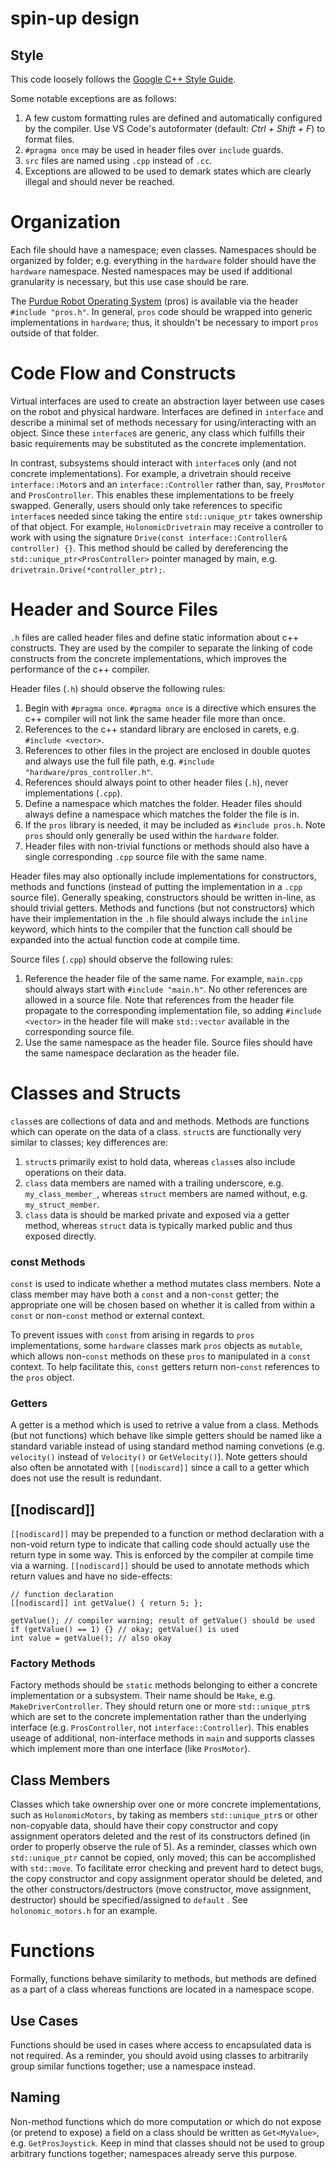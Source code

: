# spin-up design

## Style
This code loosely follows the [Google C++ Style Guide](https://google.github.io/styleguide/cppguide.html).

Some notable exceptions are as follows:
1. A few custom formatting rules are defined and automatically configured by the compiler. Use VS Code's autoformater (default: *Ctrl + Shift + F*) to format files.
2. `#pragma once` may be used in header files over `include` guards.
3. `src` files are named using `.cpp` instead of `.cc`.
4. Exceptions are allowed to be used to demark states which are clearly illegal and should never be reached.

# Organization
Each file should have a namespace; even classes. Namespaces should be organized by folder; e.g. everything in the `hardware` folder should have the `hardware` namespace. Nested namespaces may be used if additional granularity is necessary, but this use case should be rare.

The [Purdue Robot Operating System](https://pros.cs.purdue.edu/v5/index.html#) (pros) is available via the header `#include "pros.h"`. In general, `pros` code should be wrapped into generic implementations in `hardware`; thus, it shouldn't be necessary to import `pros` outside of that folder.

# Code Flow and Constructs
Virtual interfaces are used to create an abstraction layer between use cases on the robot and physical hardware. Interfaces are defined in `interface` and describe a minimal set of methods necessary for using/interacting with an object. Since these `interface`s are generic, any class which fulfills their basic requirements may be substituted as the concrete implementation. 

In contrast, subsystems should interact with `interface`s only (and not concrete implementations). For example, a drivetrain should receive `interface::Motor`s and an `interface::Controller` rather than, say, `ProsMotor` and `ProsController`. This enables these implementations to be freely swapped. Generally, users should only take references to specific `interface`s needed since taking the entire `std::unique_ptr` takes ownership of that object. For example, `HolonomicDrivetrain` may receive a controller to work with using the signature `Drive(const interface::Controller& controller) {}`. This method should be called by dereferencing the `std::unique_ptr<ProsController>` pointer managed by main, e.g. `drivetrain.Drive(*controller_ptr);`. 

# Header and Source Files
`.h` files are called header files and define static information about c++ constructs. They are used by the compiler to separate the linking of code constructs from the concrete implementations, which improves the performance of the c++ compiler. 

Header files (`.h`) should observe the following rules:
1. Begin with `#pragma once`. `#pragma once` is a directive which ensures the c++ compiler will not link the same header file more than once.
2. References to the c++ standard library are enclosed in carets, e.g. `#include <vector>`.
3.  References to other files in the project are enclosed in double quotes and always use the full file path, e.g. `#include "hardware/pros_controller.h"`. 
4. References should always point to other header files (`.h`), never implementations (`.cpp`). 
5. Define a namespace which matches the folder. Header files should always define a namespace which matches the folder the file is in.
6. If the `pros` library is needed, it may be included as `#include pros.h`. Note `pros` should only generally be used within the `hardware` folder.
7. Header files with non-trivial functions or methods should also have a single corresponding `.cpp` source file with the same name.

Header files may also optionally include implementations for constructors, methods and functions (instead of putting the implementation in a `.cpp` source file). Generally speaking, constructors should be written in-line, as should trivial getters. Methods and functions (but not constructors) which have their implementation in the `.h` file should always include the `inline` keyword, which hints to the compiler that the function call should be expanded into the actual function code at compile time.

Source files (`.cpp`) should observe the following rules:
1. Reference the header file of the same name. For example, `main.cpp` should always start with `#include "main.h"`. No other references are allowed in a source file. Note that references from the header file propagate to the corresponding implementation file, so adding `#include <vector>` in the header file will make `std::vector` available in the corresponding source file.
2. Use the same namespace as the header file. Source files should have the same namespace declaration as the header file.

# Classes and Structs
`class`es are collections of data and and methods. Methods are functions which can operate on the data of a class.
`struct`s are functionally very similar to classes; key differences are:
1. `struct`s primarily exist to hold data, whereas `class`es also include operations on their data.
2. `class` data members are named with a trailing underscore, e.g. `my_class_member_`, whereas `struct` members are named without, e.g. `my_struct_member`.
3. `class` data is should be marked private and exposed via a getter method, whereas `struct` data is typically marked public and thus exposed directly.

### const Methods
`const` is used to indicate whether a method mutates class members. Note a class member may have both a `const` and a non-`const` getter; the appropriate one will be chosen based on whether it is called from within a `const` or non-`const` method or external context. 

To prevent issues with `const` from arising in regards to `pros` implementations, some `hardware` classes mark `pros` objects as `mutable`, which allows non-`const` methods on these `pros` to manipulated in a `const` context. To help facilitate this, `const` getters return non-`const` references to the `pros` object.

### Getters
A getter is a method which is used to retrive a value from a class.  Methods (but not functions) which behave like simple getters should be named like a standard variable instead of using standard method naming convetions (e.g. `velocity()` instead of `Velocity()` or `GetVelocity()`). Note getters should also often be annotated with `[[nodiscard]]` since a call to a getter which does not use the result is redundant.

## \[\[nodiscard\]\]
`[[nodiscard]]` may be prepended to a function or method declaration with a non-void return type to indicate that calling code should actually use the return type in some way. This is enforced by the compiler at compile time via a warning. `[[nodiscard]]` should be used to annotate methods which return values and have no side-effects:
```
// function declaration
[[nodiscard]] int getValue() { return 5; };

getValue(); // compiler warning; result of getValue() should be used
if (getValue() == 1) {} // okay; getValue() is used
int value = getValue(); // also okay
```

### Factory Methods
Factory methods should be `static` methods belonging to either a concrete implementation or a subsystem. Their name should be `Make`, e.g. `MakeDriverController`. They should return one or more `std::unique_ptr`s which are set to the concrete implementation rather than the underlying interface (e.g. `ProsController`, not `interface::Controller`). This enables useage of additional, non-interface methods in `main` and supports classes which implement more than one interface (like `ProsMotor`).

## Class Members
Classes which take ownership over one or more concrete implementations, such as `HolonomicMotors`, by taking as members `std::unique_ptr`s or other non-copyable data, should have their copy constructor and copy assignment operators deleted and the rest of its constructors defined (in order to properly observe the rule of 5). As a reminder, classes which own `std::unique_ptr` cannot be copied, only moved; this can be accomplished with `std::move`. To facilitate error checking and prevent hard to detect bugs, the copy constructor and copy assignment operator should be deleted, and the other constructors/destructors (move constructor, move assignment, destructor) should be specified/assigned to `default` . See `holonomic_motors.h` for an example.

# Functions
Formally, functions behave similarity to methods, but methods are defined as a part of a class whereas functions are located in a namespace scope.

## Use Cases
Functions should be used in cases where access to encapsulated data is not required. As a reminder, you should avoid using classes to arbitrarily group similar functions together; use a namespace instead.

## Naming
Non-method functions which do more computation or which do not expose (or pretend to expose) a field on a class should be written as `Get<MyValue>`, e.g. `GetProsJoystick`. Keep in mind that classes should not be used to group arbitrary functions together; namespaces already serve this purpose.